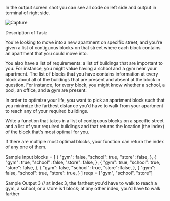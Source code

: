 In the output screen shot you can see all code on left side and output in terminal of right side.

![Capture](https://user-images.githubusercontent.com/94825943/209705030-12f93472-e316-4087-b2ed-425fb653a7a8.JPG)


Description of Task:

You're looking to move into a new apartment on specific street, and you're given a list of contiguous blocks on that street where
each block contains an apartment that you could move into.

You also have a list of requirements: a list of buildings that are important to you. For instance, you might value having a school and
a gym near your apartment. The list of blocks that you have contains information at every block about all of the buildings that are
present and absent at the block in question. For instance, for every block, you might know whether a school, a pool, an office, and a
gym are present.

In order to optimize your life, you want to pick an apartment block such that you minimize the farthest distance you'd have to walk
from your apartment to reach any of your required buildings.

Write a function that takes in a list of contiguous blocks on a specific street and a list of your required buildings and that returns
the location (the index) of the block that's most optimal for you.

If there are multiple most optimal blocks, your function can return the index of any one of them.

Sample Input
blocks = [
{
    "gym": false,
    "school": true,
    "store": false,
},
{
    "gym": true,
    "school": false,
    "store": false,
},
{
    "gym": true,
    "school": true,
    "store": false,
},
{
    "gym": false,
    "school": true,
    "store": false,
},
{
    "gym": false,
    "school": true,
    "store": true,
}
]
reqs = ["gym", "school", "store"]

Sample Output
3 // at index 3, the farthest you'd have to walk to reach a gym, a school, or a store is 1 block; at any other index, you'd have to walk farther
